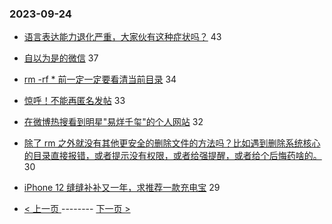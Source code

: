 ### 2023-09-24 
- [语言表达能力退化严重，大家伙有这种症状吗？](https://www.v2ex.com/t/976621) 43
- [自以为是的微信](https://www.v2ex.com/t/976595) 37
- [rm -rf * 前一定一定要看清当前目录](https://www.v2ex.com/t/976554) 34
- [惊呼！不能再匿名发帖](https://www.v2ex.com/t/976653) 33
- [在微博热搜看到明星"易烊千玺"的个人网站](https://www.v2ex.com/t/976561) 32
- [除了 rm 之外就没有其他更安全的删除文件的方法吗？比如遇到删除系统核心的目录直接报错，或者提示没有权限，或者给强提醒，或者给个后悔药啥的。](https://www.v2ex.com/t/976664) 30
- [iPhone 12 缝缝补补又一年，求推荐一款充电宝](https://www.v2ex.com/t/976599) 29 

- [ < 上一页 ](https://github.com/able8/v2ex-hot-record/blob/master/2023-09-23.md) -------- [ 下一页 > ](https://github.com/able8/v2ex-hot-record/blob/master/2023-09-25.md)